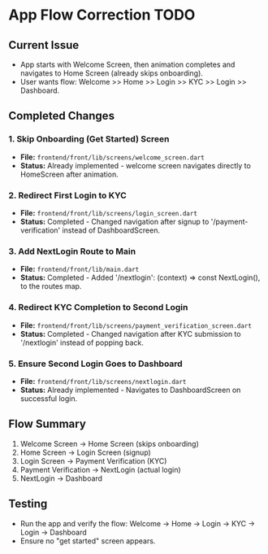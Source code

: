# App Flow Correction TODO

## Current Issue
- App starts with Welcome Screen, then animation completes and navigates to Home Screen (already skips onboarding).
- User wants flow: Welcome >> Home >> Login >> KYC >> Login >> Dashboard.

## Completed Changes

### 1. Skip Onboarding (Get Started) Screen
- **File:** `frontend/front/lib/screens/welcome_screen.dart`
- **Status:** Already implemented - welcome screen navigates directly to HomeScreen after animation.

### 2. Redirect First Login to KYC
- **File:** `frontend/front/lib/screens/login_screen.dart`
- **Status:** Completed - Changed navigation after signup to '/payment-verification' instead of DashboardScreen.

### 3. Add NextLogin Route to Main
- **File:** `frontend/front/lib/main.dart`
- **Status:** Completed - Added '/nextlogin': (context) => const NextLogin(), to the routes map.

### 4. Redirect KYC Completion to Second Login
- **File:** `frontend/front/lib/screens/payment_verification_screen.dart`
- **Status:** Completed - Changed navigation after KYC submission to '/nextlogin' instead of popping back.

### 5. Ensure Second Login Goes to Dashboard
- **File:** `frontend/front/lib/screens/nextlogin.dart`
- **Status:** Already implemented - Navigates to DashboardScreen on successful login.

## Flow Summary
1. Welcome Screen -> Home Screen (skips onboarding)
2. Home Screen -> Login Screen (signup)
3. Login Screen -> Payment Verification (KYC)
4. Payment Verification -> NextLogin (actual login)
5. NextLogin -> Dashboard

## Testing
- Run the app and verify the flow: Welcome -> Home -> Login -> KYC -> Login -> Dashboard
- Ensure no "get started" screen appears.
